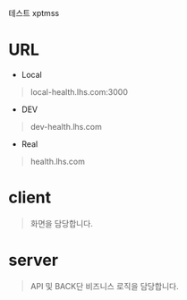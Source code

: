 테스트
xptmss

# URL
- Local
> local-health.lhs.com:3000
- DEV
> dev-health.lhs.com
- Real
> health.lhs.com
# client

> 화면을 담당합니다.

# server

> API 및 BACK단 비즈니스 로직을 담당합니다.
